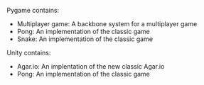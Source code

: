 Pygame contains:

- Multiplayer game: A backbone system for a multiplayer game
- Pong: An implementation of the classic game
- Snake: An implementation of the classic game 


Unity contains:

- Agar.io: An implentation of the new classic Agar.io
- Pong: An implementation of the classic game 
